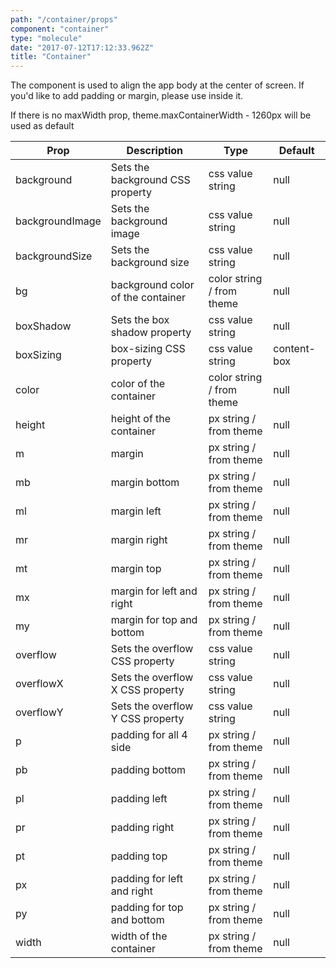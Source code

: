 ```yaml
---
path: "/container/props"
component: "container"
type: "molecule"
date: "2017-07-12T17:12:33.962Z"
title: "Container"
---
```


The <Container /> component is used to align the app body at the center of screen.
If you'd like to add padding or margin, please use <Box /> inside it.

If there is no maxWidth prop, theme.maxContainerWidth - 1260px will be used as default

| Prop | Description | Type | Default |
| ------ | ----------- | ---- | ------- |
| background | Sets the background CSS property | css value string | null |
| backgroundImage | Sets the background image | css value string | null |
| backgroundSize | Sets the background size | css value string | null |
| bg | background color of the container | color string / from theme | null |
| boxShadow | Sets the box shadow property | css value string | null |
| boxSizing | box-sizing CSS property | css value string | content-box |
| color | color of the container | color string / from theme | null |
| height | height of the container | px string / from theme| null |
| m | margin | px string / from theme| null |
| mb | margin bottom | px string / from theme| null |
| ml | margin left | px string / from theme| null |
| mr | margin right | px string / from theme| null |
| mt | margin top | px string / from theme| null |
| mx | margin for left and right | px string / from theme| null |
| my | margin for top and bottom | px string / from theme| null |
| overflow | Sets the overflow CSS property | css value string | null |
| overflowX | Sets the overflow X CSS property | css value string | null |
| overflowY | Sets the overflow Y CSS property | css value string | null |
| p | padding for all 4 side | px string / from theme| null |
| pb | padding bottom | px string / from theme| null |
| pl | padding left | px string / from theme| null |
| pr | padding right | px string / from theme| null |
| pt | padding top | px string / from theme| null |
| px | padding for left and right | px string / from theme| null |
| py | padding for top and bottom | px string / from theme| null |
| width | width of the container | px string / from theme| null |